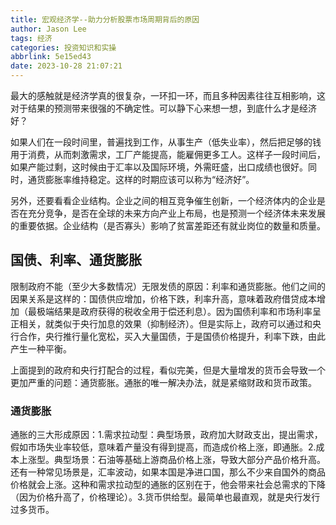 ```yaml
---
title: 宏观经济学--助力分析股票市场周期背后的原因
author: Jason Lee
tags: 经济
categories: 投资知识和实操
abbrlink: 5e15ed43
date: 2023-10-28 21:07:21
---
```


最大的感触就是经济学真的很复杂，一环扣一环，而且多种因素往往互相影响，这对于结果的预测带来很强的不确定性。可以静下心来想一想，到底什么才是经济好？

如果人们在一段时间里，普遍找到工作，从事生产（低失业率），然后把足够的钱用于消费，从而刺激需求，工厂产能提高，能雇佣更多工人。这样子一段时间后，如果产能过剩，这时候由于汇率以及国际环境，外需旺盛，出口成绩也很好。同时，通货膨胀率维持稳定。这样的时期应该可以称为“经济好”。

另外，还要看看企业结构。企业之间的相互竞争催生创新，一个经济体内的企业是否在充分竞争，是否在全球的未来方向产业上布局，也是预测一个经济体未来发展的重要依据。企业结构（是否寡头）影响了贫富差距还有就业岗位的数量和质量。

## 国债、利率、通货膨胀

限制政府不能（至少大多数情况）无限发债的原因：利率和通货膨胀。他们之间的因果关系是这样的：国债供应增加，价格下跌，利率升高，意味着政府借贷成本增加（最极端结果是政府获得的税收全用于偿还利息）。因为国债利率和市场利率呈正相关，就类似于央行加息的效果（抑制经济）。但是实际上，政府可以通过和央行合作，央行推行量化宽松，买入大量国债，于是国债价格提升，利率下跌，由此产生一种平衡。

上面提到的政府和央行打配合的过程，看似完美，但是大量增发的货币会导致一个更加严重的问题：通货膨胀。通胀的唯一解决办法，就是紧缩财政和货币政策。

### 通货膨胀

通胀的三大形成原因：1.需求拉动型：典型场景，政府加大财政支出，提出需求，假如市场失业率较低，意味着产量没有得到提高，而造成价格上涨，即通胀。2.成本上涨型。典型场景：石油等基础上游商品价格上涨，导致大部分产品价格升高。还有一种常见场景是，汇率波动，如果本国是净进口国，那么不少来自国外的商品价格就会上涨。这种和需求拉动型的通胀的区别在于，他会带来社会总需求的下降（因为价格升高了，价格理论）。3.货币供给型。最简单也最直观，就是央行发行过多货币。
